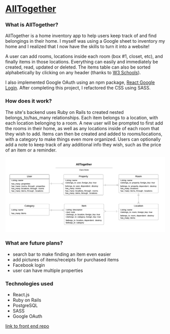 # [AllTogether](https://all-together-app.herokuapp.com/)

### What is AllTogether?
AllTogether is a home inventory app to help users keep track of and find belongings in their home. I myself was using a Google sheet to inventory my home and I realized that I now have the skills to turn it into a website!

A user can add rooms, locations inside each room (box #1, closet, etc), and finally items in those locations. Everything can easily and immediately be created, read, updated or deleted. The items table can also be sorted alphabetically by clicking on any header (thanks to [W3 Schools](https://www.w3schools.com/howto/howto_js_sort_table.asp)).

I also implemented Google OAuth using an npm package, [React Google Login](https://www.npmjs.com/package/react-google-login). After completing this project, I refactored the CSS using SASS.

### How does it work?
The site's backend uses Ruby on Rails to created nested belongs_to/has_many relationships. Each item belongs to a location, with each location belonging to a room. A new user will be prompted to first add the rooms in their home, as well as any locations inside of each room that they wish to add. Items can then be created and added to rooms/locations, with a category to make things even more organized. Users can optionally add a note to keep track of any additional info they wish, such as the price of an item or a reminder.

![models diagram](models.png)

### What are future plans?
* search bar to make finding an item even easier
* add pictures of items/receipts for purchased items
* Facebook login
* user can have multiple properties

### Technologies used
* React.js
* Ruby on Rails
* PostgreSQL
* SASS
* Google OAuth

[link to front end repo](https://github.com/clairemuller/AllTogetherFront)
